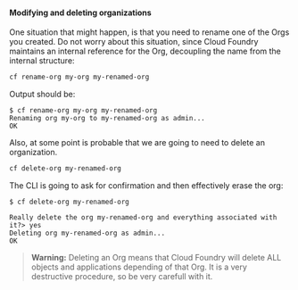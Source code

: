 #### Modifying and deleting organizations

One situation that might happen, is that you need to rename one of the Orgs you created. Do not worry about this situation, since Cloud Foundry maintains an internal reference for the Org, decoupling the name from the internal structure:

```sh
cf rename-org my-org my-renamed-org
```

Output should be:

```
$ cf rename-org my-org my-renamed-org
Renaming org my-org to my-renamed-org as admin...
OK
```

Also, at some point is probable that we are going to need to delete an organization.

```sh
cf delete-org my-renamed-org
```

The CLI is going to ask for confirmation and then effectively erase the org:

```
$ cf delete-org my-renamed-org

Really delete the org my-renamed-org and everything associated with it?> yes
Deleting org my-renamed-org as admin...
OK
```
>**Warning:** Deleting an Org means that Cloud Foundry will delete ALL objects and applications depending of that Org. It is a very destructive procedure, so be very carefull with it.
>
